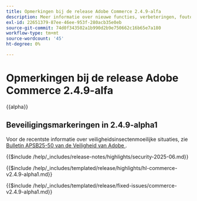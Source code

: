 ```yaml
---
title: Opmerkingen bij de release Adobe Commerce 2.4.9-alfa
description: Meer informatie over nieuwe functies, verbeteringen, foutoplossingen en bekende problemen vindt u in de 2.4.9-alpha Adobe Commerce-release.
exl-id: 22651379-87ee-46ee-953f-280acb35e0eb
source-git-commit: 74d0f343502a1b990d2b9e750662c16b65e7a180
workflow-type: tm+mt
source-wordcount: '45'
ht-degree: 0%

---
```



# Opmerkingen bij de release Adobe Commerce 2.4.9-alfa

{{alpha}}

## Beveiligingsmarkeringen in 2.4.9-alpha1

Voor de recentste informatie over veiligheidsinsectenmoeilijke situaties, zie [ Bulletin APSB25-50 van de Veiligheid van Adobe ](https://helpx.adobe.com/security/products/magento/apsb25-50.html).

{{$include /help/_includes/release-notes/highlights/security-2025-06.md}}

<!-- Highlights in v2.4.9-alpha1 -->

{{$include /help/_includes/templated/release/highlights/hl-commerce-v2.4.9-alpha1.md}}

<!-- Fixed issues in v2.4.9-alpha1 -->

{{$include /help/_includes/templated/release/fixed-issues/commerce-v2.4.9-alpha1.md}}
